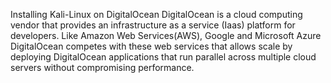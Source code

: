 Installing Kali-Linux on DigitalOcean
DigitalOcean is a cloud computing vendor that provides an infrastructure as a service (Iaas) platform for developers. Like Amazon Web Services(AWS), Google and Microsoft Azure DigitalOcean competes with these web services that allows scale by deploying DigitalOcean applications that run parallel across multiple cloud servers without compromising performance.
